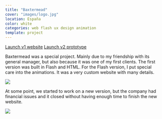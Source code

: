 ```yaml
---
title: "Baxtermead"
cover: "images/logo.jpg"
location: España
color: white
categories: web flash ux design animation
template: project
---
```


<p class="align-center">
<a class="btn external" role="button" href="http://work.joanmira.com/webs/baxtermead/" target="_blank">Launch v1 website</a>
<a class="btn external" role="button" href="http://work.joanmira.com/webs/baxtermead/v2" target="_blank">Launch v2 prototype</a>
</p>

Baxtermead was a special project. Mainly due to my friendship with its general manager, but also because it was one of my first clients. The first version was built in Flash and HTML. For the Flash version, I put special care into the animations. It was a very custom website with many details.

![](/work/baxtermead/images/1.png)

At some point, we started to work on a new version, but the company had financial issues and it closed without having enough time to finish the new website.

![](/work/baxtermead/images/2.png)
